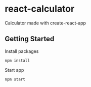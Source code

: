 # react-calculator
Calculator made with create-react-app

## Getting Started
Install packages
```
npm install
```

Start app
```
npm start
```
